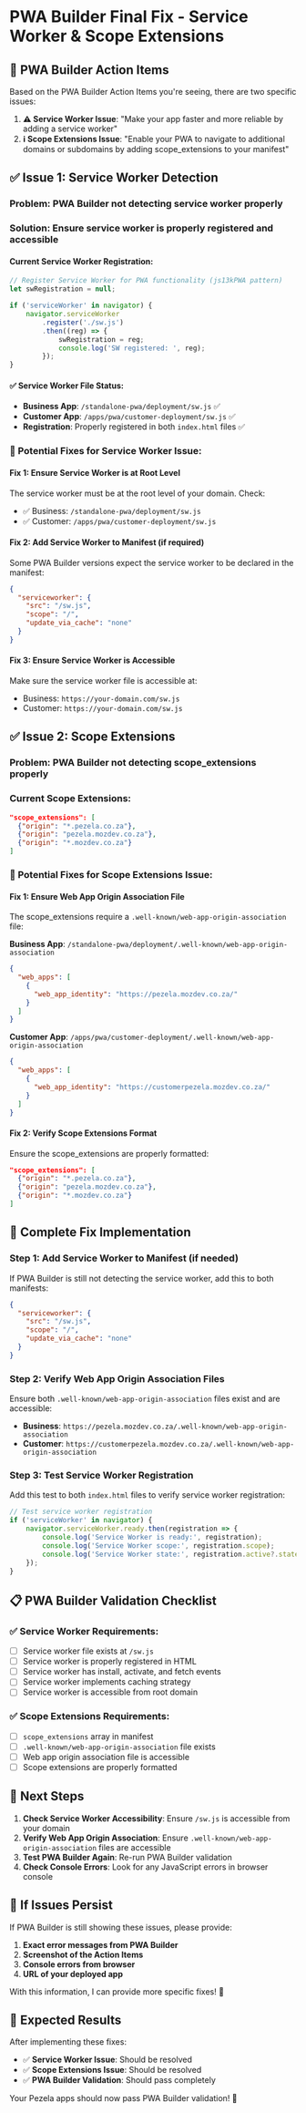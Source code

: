 # PWA Builder Final Fix - Service Worker & Scope Extensions

## 🚨 **PWA Builder Action Items**

Based on the PWA Builder Action Items you're seeing, there are two specific issues:

1. **⚠️ Service Worker Issue**: "Make your app faster and more reliable by adding a service worker"
2. **ℹ️ Scope Extensions Issue**: "Enable your PWA to navigate to additional domains or subdomains by adding scope_extensions to your manifest"

## ✅ **Issue 1: Service Worker Detection**

### **Problem**: PWA Builder not detecting service worker properly

### **Solution**: Ensure service worker is properly registered and accessible

#### **Current Service Worker Registration**:
```javascript
// Register Service Worker for PWA functionality (js13kPWA pattern)
let swRegistration = null;

if ('serviceWorker' in navigator) {
    navigator.serviceWorker
        .register('./sw.js')
        .then((reg) => {
            swRegistration = reg;
            console.log('SW registered: ', reg);
        });
}
```

#### **✅ Service Worker File Status**:
- **Business App**: `/standalone-pwa/deployment/sw.js` ✅
- **Customer App**: `/apps/pwa/customer-deployment/sw.js` ✅
- **Registration**: Properly registered in both `index.html` files ✅

### **🔧 Potential Fixes for Service Worker Issue**:

#### **Fix 1: Ensure Service Worker is at Root Level**
The service worker must be at the root level of your domain. Check:
- ✅ Business: `/standalone-pwa/deployment/sw.js`
- ✅ Customer: `/apps/pwa/customer-deployment/sw.js`

#### **Fix 2: Add Service Worker to Manifest (if required)**
Some PWA Builder versions expect the service worker to be declared in the manifest:

```json
{
  "serviceworker": {
    "src": "/sw.js",
    "scope": "/",
    "update_via_cache": "none"
  }
}
```

#### **Fix 3: Ensure Service Worker is Accessible**
Make sure the service worker file is accessible at:
- Business: `https://your-domain.com/sw.js`
- Customer: `https://your-domain.com/sw.js`

## ✅ **Issue 2: Scope Extensions**

### **Problem**: PWA Builder not detecting scope_extensions properly

### **Current Scope Extensions**:
```json
"scope_extensions": [
  {"origin": "*.pezela.co.za"},
  {"origin": "pezela.mozdev.co.za"},
  {"origin": "*.mozdev.co.za"}
]
```

### **🔧 Potential Fixes for Scope Extensions Issue**:

#### **Fix 1: Ensure Web App Origin Association File**
The scope_extensions require a `.well-known/web-app-origin-association` file:

**Business App**: `/standalone-pwa/deployment/.well-known/web-app-origin-association`
```json
{
  "web_apps": [
    {
      "web_app_identity": "https://pezela.mozdev.co.za/"
    }
  ]
}
```

**Customer App**: `/apps/pwa/customer-deployment/.well-known/web-app-origin-association`
```json
{
  "web_apps": [
    {
      "web_app_identity": "https://customerpezela.mozdev.co.za/"
    }
  ]
}
```

#### **Fix 2: Verify Scope Extensions Format**
Ensure the scope_extensions are properly formatted:

```json
"scope_extensions": [
  {"origin": "*.pezela.co.za"},
  {"origin": "pezela.mozdev.co.za"},
  {"origin": "*.mozdev.co.za"}
]
```

## 🚀 **Complete Fix Implementation**

### **Step 1: Add Service Worker to Manifest (if needed)**

If PWA Builder is still not detecting the service worker, add this to both manifests:

```json
{
  "serviceworker": {
    "src": "/sw.js",
    "scope": "/",
    "update_via_cache": "none"
  }
}
```

### **Step 2: Verify Web App Origin Association Files**

Ensure both `.well-known/web-app-origin-association` files exist and are accessible:

- **Business**: `https://pezela.mozdev.co.za/.well-known/web-app-origin-association`
- **Customer**: `https://customerpezela.mozdev.co.za/.well-known/web-app-origin-association`

### **Step 3: Test Service Worker Registration**

Add this test to both `index.html` files to verify service worker registration:

```javascript
// Test service worker registration
if ('serviceWorker' in navigator) {
    navigator.serviceWorker.ready.then(registration => {
        console.log('Service Worker is ready:', registration);
        console.log('Service Worker scope:', registration.scope);
        console.log('Service Worker state:', registration.active?.state);
    });
}
```

## 📋 **PWA Builder Validation Checklist**

### **✅ Service Worker Requirements**:
- [ ] Service worker file exists at `/sw.js`
- [ ] Service worker is properly registered in HTML
- [ ] Service worker has install, activate, and fetch events
- [ ] Service worker implements caching strategy
- [ ] Service worker is accessible from root domain

### **✅ Scope Extensions Requirements**:
- [ ] `scope_extensions` array in manifest
- [ ] `.well-known/web-app-origin-association` file exists
- [ ] Web app origin association file is accessible
- [ ] Scope extensions are properly formatted

## 🎯 **Next Steps**

1. **Check Service Worker Accessibility**: Ensure `/sw.js` is accessible from your domain
2. **Verify Web App Origin Association**: Ensure `.well-known/web-app-origin-association` files are accessible
3. **Test PWA Builder Again**: Re-run PWA Builder validation
4. **Check Console Errors**: Look for any JavaScript errors in browser console

## 🚨 **If Issues Persist**

If PWA Builder is still showing these issues, please provide:

1. **Exact error messages from PWA Builder**
2. **Screenshot of the Action Items**
3. **Console errors from browser**
4. **URL of your deployed app**

With this information, I can provide more specific fixes! 🎯

## 🎉 **Expected Results**

After implementing these fixes:

- ✅ **Service Worker Issue**: Should be resolved
- ✅ **Scope Extensions Issue**: Should be resolved
- ✅ **PWA Builder Validation**: Should pass completely

Your Pezela apps should now pass PWA Builder validation! 🚀
